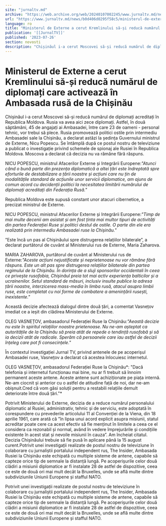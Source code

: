 ```yaml
---
site: "jurnaltv.md"
archive: "https://web.archive.org/web/20240107002245/www.jurnaltv.md/news/b0d406d0295f58c5/ministerul-de-externe-a-cerut-kremlinului-sa-si-reduca-numarul-de-diplomati-care-activeaza-in-"
url: "https://www.jurnaltv.md/news/b0d406d0295f58c5/ministerul-de-externe-a-cerut-kremlinului-sa-si-reduca-numarul-de-diplomati-care-activeaza-in-"
language: ro
title: "Ministerul de Externe a cerut Kremlinului să-și reducă numărul de diplomați care activează în Ambasada rusă de la Chișinău"
publication: '[[JurnalTV]]'
published: '2023-07-26'
section: novosti
description: "Chișinăul i-a cerut Moscovei să-și reducă numărul de diplomați acreditați în Republica Moldova. Rusia va avea aici zece diplomați. Astfel, în două săptămâni, 45 de angajați ai Ambasadei, între care 23 de oameni - personal tehnic, vor trebui să plece. Rusia promovează politici ostile prin intermediu Ambasadei sale la Chișinău, a declarat astăzi la ședința Guvernului ministrul de Externe, Nicu Popescu. Se întâmplă după ce postul nostru de televiziune a publicat o investigație privind schemele de spionaj ale Rusiei în Republica Moldova. Moscova a declarat că decizia nu va rămâne fără răspuns."
---
```


# Ministerul de Externe a cerut Kremlinului să-și reducă numărul de diplomați care activează în Ambasada rusă de la Chișinău

Chișinăul i-a cerut Moscovei să-și reducă numărul de diplomați acreditați în Republica Moldova. Rusia va avea aici zece diplomați. Astfel, în două săptămâni, 45 de angajați ai Ambasadei, între care 23 de oameni - personal tehnic, vor trebui să plece. Rusia promovează politici ostile prin intermediu Ambasadei sale la Chișinău, a declarat astăzi la ședința Guvernului ministrul de Externe, Nicu Popescu. Se întâmplă după ce postul nostru de televiziune a publicat o investigație privind schemele de spionaj ale Rusiei în Republica Moldova. Moscova a declarat că decizia nu va rămâne fără răspuns.

NICU POPESCU, ministrul Afacerilor Externe și Integrării Europene:*"Atunci când o bună parte din prezența diplomatică a altei țări este îndreptată spre eforturile de destabilizare a țării noastre și acțiuni care nu țin de modalitățile standard de acțiunile unor servicii diplomatice, am ajuns de comun acord cu decidenții politici la necesitatea limitării numărului de diplomați acreditați din Federația Rusă."*

Republica Moldova este supusă constant unor atacuri cibernetice, a precizat ministrul de Externe.

NICU POPESCU, ministrul Afacerilor Externe și Integrării Europene:*"Timp de mai multe decenii am asistat și am fost ținta mai multor tipuri de activități din partea Federației Ruse și politici destul de ostile. O parte din ele era realizată prin intermediu Ambasadei ruse la Chișinău."*

”Este încă un pas al Chișinăului spre distrugerea relațiilor bilaterale”, a declarat purtătorul de cuvânt al Ministerului rus de Externe, Maria Zaharova.

MARIA ZAHAROVA, purtătorul de cuvânt al Ministerului rus de Externe:*"Aceste acțiuni nejustificate și neprietenoase nu vor rămâne fără răspuns. Este un alt pas spre distrugerea relațiilor bilaterale din partea regimului de la Chișinău. În dorința de a sluji sponsorilor occidentali în ceea ce privește rusofobia, Chișinăul preia tot mai activ experiența balticilor și a ucrainenilor. Setul standard de măsuri, inclusiv insulte publice la adresa țării noastre, interzicerea mass-media în limba rusă, atacul asupra limbii ruse, este completat cu noi forme de combatere a amenințării rusești, inexistente."*

Această decizie afectează dialogul dintre două țări, a comentat Vasnețov imediat ce a ieșit din clădirea Ministerului de Externe.

OLEG VASNEȚOV, ambasadorul Federației Ruse la Chișinău:*"Aeastă decizie nu este în spiritul relațiilor noastre prietenoase. Nu ne-am așteptat ca autoritățile de la Chișinău să preia atât de repede o tendință rusofobă și să ia decizii atât de radicale. Sperăm că persoanele care iau astfel de decizii înțeleg care pot fi consecințele."*

În contextul investigației Jurnal TV, privind antenele de pe acoperișul Ambasadei ruse, Vasnețov a declarat că acestea înlocuiesc internetul.

OLEG VASNEȚOV, ambasadorul Federației Ruse la Chișinău*: "Dacă telefonia și internetul funcționau mai bine, nu ar fi trebuit să înnoim permanent aceste antene. Aceste antene sunt achiziționate pe piața internă. Ne-am ciocnit și anterior cu o astfel de atitudine față de noi, dar ne-am obișnuit.Cred că vom găsi soluții pentru a restabili relațiile demult deteriorate între două țări."*

Potrivit Ministerului de Externe, decizia de a reduce numărul personalului diplomatic al Rusiei, administrativ, tehnic și de serviciu, este adoptată în corespundere cu prevederile articolului 11 al Convenției de la Viena, din 18 aprilie 1961, care arată că ”în lipsa unui acord explicit asupra misiunii, statul acreditar poate cere ca acest efectiv să fie menținut în limitele a ceea ce el considera ca rezonabil și normal, având în vedere împrejurările și condițiile existente în acest stat și nevoile misiunii în cauza”. Am încheiat citatul. Decizia Chișinăului trebuie să fie pusă în aplicare până la 15 august curent.Potrivit unei investigații realizate de postul nostru de televiziune în colaborare cu jurnaliștii portalului independent rus, The Insider, Ambasada Rusiei la Chișinău este echipată cu multiple sisteme de antene, capabile să capteze orice tip de semnale la distanță lungă. Pe acoperișurile celor două clădiri a misiunii diplomatice ar fi instalate 28 de astfel de dispozitive, ceea ce este de două ori mai mult decât la Bruxelles, unde se află multe dintre subdiviziunile Uniunii Europene și stafful NATO.

Potrivit unei investigații realizate de postul nostru de televiziune în colaborare cu jurnaliștii portalului independent rus, The Insider, Ambasada Rusiei la Chișinău este echipată cu multiple sisteme de antene, capabile să capteze orice tip de semnale la distanță lungă. Pe acoperișurile celor două clădiri a misiunii diplomatice ar fi instalate 28 de astfel de dispozitive, ceea ce este de două ori mai mult decât la Bruxelles, unde se află multe dintre subdiviziunile Uniunii Europene și stafful NATO.